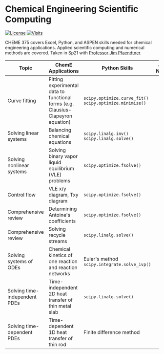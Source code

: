 # Chemical Engineering Scientific Computing

[![License](https://img.shields.io/github/license/tengjuilin/cheme-sci-computing)](https://creativecommons.org/licenses/by/4.0/)
[![Visits](https://hits.seeyoufarm.com/api/count/incr/badge.svg?url=https%3A%2F%2Fgithub.com%2Ftengjuilin%2Fcheme-sci-computing&count_bg=%233D6AC8&title_bg=%23555555&icon=&icon_color=%23E7E7E7&title=Visits+%28daily%2Ftotal%29&edge_flat=false)](https://hits.seeyoufarm.com)

CHEME 375 covers Excel, Python, and ASPEN skills needed for chemical engineering applications. Applied scientific computing and numerical methods are covered. Taken in Sp21 with [Professor Jim Pfaendtner](https://www.cheme.washington.edu/facultyfinder/jim-pfaendtner).

|Topic|ChemE Applications|Python Skills|Jupyter <br/> Notebook|Online|
|-|-|-|:-:|:-:|
|Curve fitting|Fitting experimental data to functional forms (e.g. Clausius-Clapeyron equation)|`scipy.optimize.curve_fit()` <br/> `scipy.optimize.minimize()`|[ipynb](curve-fitting.ipynb)|[html](https://tengjuilin.netlify.app/resources/equation-sheets/cheme/cheme375/curve-fitting.html)|
|Solving linear systems|Balancing chemical equations|`scipy.linalg.inv()` <br/> `scipy.linalg.solve()`|[ipynb](solving-linear-systems.ipynb)|[html](https://tengjuilin.netlify.app/resources/equation-sheets/cheme/cheme375/solving-linear-systems.html)|
|Solving nonlinear systems|Solving binary vapor liquid equilibrium (VLE) problems|`scipy.optimize.fsolve()`|[ipynb](solving-nonlinear-systems.ipynb)|[html](https://tengjuilin.netlify.app/resources/equation-sheets/cheme/cheme375/solving-nonlinear-systems.html)|
|Control flow|VLE x/y diagram, Txy diagram|`scipy.optimize.fsolve()`|[ipynb](control-flow.ipynb)|[html](https://tengjuilin.netlify.app/resources/equation-sheets/cheme/cheme375/control-flow.html)|
|Comprehensive review|Determining Antoine's coefficients|`scipy.optimize.fsolve()`|[ipynb](review-nonlinear-system-control-flow-curve-fitting.ipynb)|[html](https://tengjuilin.netlify.app/resources/equation-sheets/cheme/cheme375/review-nonlinear-system-control-flow-curve-fitting.html)|
|Comprehensive review|Solving recycle streams|`scipy.linalg.solve()`|[ipynb](review-linear-system-control-flow.ipynb)|[html](https://tengjuilin.netlify.app/resources/equation-sheets/cheme/cheme375/review-linear-system-control-flow.html)|
|Solving systems of ODEs|Chemical kinetics of one reaction and reaction networks|Euler's method <br/>`scipy.integrate.solve_ivp()`|[ipynb](solving-ode-systems.ipynb)|[html](https://tengjuilin.netlify.app/resources/equation-sheets/cheme/cheme375/solving-ode-systems.html)|
|Solving time-independent PDEs|Time-independent 2D heat transfer of thin metal slab|`scipy.linalg.solve()`|[ipynb](solving-time-independent-pdes.ipynb)|[html](https://tengjuilin.netlify.app/resources/equation-sheets/cheme/cheme375/solving-time-independent-pdes.html)|
|Solving time-dependent PDEs|Time-dependent 1D heat transfer of thin rod|Finite difference method|[ipynb](solving-time-dependent-pdes.ipynb)|[html](https://tengjuilin.netlify.app/resources/equation-sheets/cheme/cheme375/solving-time-dependent-pdes.html)|
